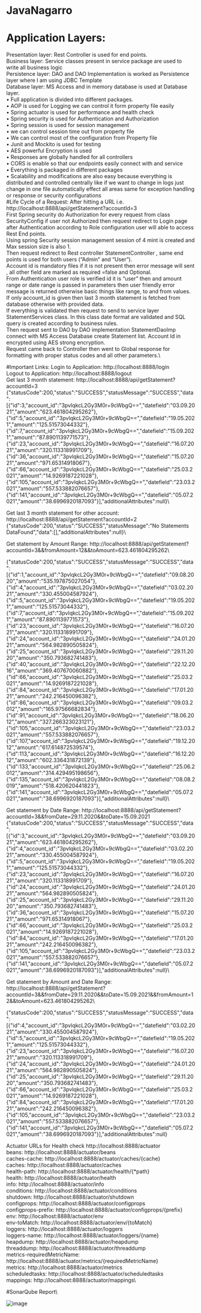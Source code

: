 # JavaNagarro

# Application Layers:
Presentation layer: Rest Controller is used for end points.\
Business layer: Service classes present in service package are used to write all business logic\
Persistence layer: DAO and DAO Implementation is worked as Persistence layer where I am using JDBC Template\
Database layer: MS Access and in memory database is used at Database layer.\
•	Full application is divided into different packages.\
•	AOP is used for Logging we can control it form property file easily\
•	Spring actuator is used for performance and health check\
•	Spring security is used for Authentication and Authorization\
•	Spring session is used for session management\
•	we can control session time out from property file\
•	We can control most of the configuration from Property file\
•	Junit and Mockito is used for testing \
•	AES powerful Encryption is used\
•	Responses are globally handled for all controllers \
•	CORS is enable so that our endpoints easily connect with and service\
•	Everything is packaged in different packages\
•	Scalability and modifications are also easy because everything is distributed and controlled centrally like if we want to change in logs just change in one file automatically effect all areas same for exception handling or response or security configurations\
#Life Cycle of a Request:
After hitting a URL i.e.  http://localhost:8888/api/getStatement?accountId=3\
First Spring security do Authorization for every request from class SecurityConfig if user not Authorized then request redirect to Login page after Authentication according to Role configuration user will able to access Rest End points.\
Using spring Security session management session of 4 mint is created and Max session size is also 1.\
Then request redirect to Rest controller StatementController  , same end points is used for both users (“Admin” and “User”).\
Account id is mandatory files if it is not present then error message will sent , all other field are marked as required =false and Optional.\
From Authentication user role is verified id it is “user” then and amount range or date range is passed in parameters then user friendly error message is returned otherwise basic things like range, to and from values.\
If only account_id is given then last 3 month statement is fetched from database otherwise with provided data.\
If everything is validated then request to send to service layer StatementServices class. In this class date format are validated and SQL query is created according to business rules.\
Then request sent to DAO by DAO implementation StatementDaoImp connect with MS Access Database create Statement list. Account Id in encrypted using AES strong encryption.\
Request came back to Controller then went to Global response for formatting with proper status codes and all other parameters.\

#Important Links:
Login to Application: http://localhost:8888/login\
Logout to Application: http://localhost:8888/logout\
Get last 3 month statement: http://localhost:8888/api/getStatement?accountId=3\
{"statusCode":200,"status":"SUCCESS","statusMessage":"SUCCESS","data":[{"id":3,"account_id":"3pvlqkcL2Gy3M0r+9cWbgQ==","datefield":"03.09.2021","amount":"623.461804295262"},{"id":5,"account_id":"3pvlqkcL2Gy3M0r+9cWbgQ==","datefield":"19.05.2021","amount":"125.51573044332"},{"id":7,"account_id":"3pvlqkcL2Gy3M0r+9cWbgQ==","datefield":"15.09.2021","amount":"87.8901139771573"},{"id":23,"account_id":"3pvlqkcL2Gy3M0r+9cWbgQ==","datefield":"16.07.2021","amount":"320.113318991709"},{"id":36,"account_id":"3pvlqkcL2Gy3M0r+9cWbgQ==","datefield":"15.07.2021","amount":"971.65314918067"},{"id":66,"account_id":"3pvlqkcL2Gy3M0r+9cWbgQ==","datefield":"25.03.2021","amount":"14.9269187221028"},{"id":105,"account_id":"3pvlqkcL2Gy3M0r+9cWbgQ==","datefield":"23.03.2021","amount":"557.533882076657"},{"id":141,"account_id":"3pvlqkcL2Gy3M0r+9cWbgQ==","datefield":"05.07.2021","amount":"38.6996920187093"}],"additionalAttributes":null}\

Get last 3 month statement for other account: http://localhost:8888/api/getStatement?accountId=2\
{"statusCode":200,"status":"SUCCESS","statusMessage":"No Statements DataFound","data":[],"additionalAttributes":null}\

Get statement by Amount Range: http://localhost:8888/api/getStatement?accountId=3&&fromAmount=12&&toAmount=623.461804295262\

{"statusCode":200,"status":"SUCCESS","statusMessage":"SUCCESS","data":[{"id":1,"account_id":"3pvlqkcL2Gy3M0r+9cWbgQ==","datefield":"09.08.2020","amount":"535.197875027054"},\{"id":4,"account_id":"3pvlqkcL2Gy3M0r+9cWbgQ==","datefield":"03.02.2021","amount":"330.455004587924"},{"id":5,"account_id":"3pvlqkcL2Gy3M0r+9cWbgQ==","datefield":"19.05.2021","amount":"125.51573044332"},{"id":7,"account_id":"3pvlqkcL2Gy3M0r+9cWbgQ==","datefield":"15.09.2021","amount":"87.8901139771573"},{"id":23,"account_id":"3pvlqkcL2Gy3M0r+9cWbgQ==","datefield":"16.07.2021","amount":"320.113318991709"},{"id":24,"account_id":"3pvlqkcL2Gy3M0r+9cWbgQ==","datefield":"24.01.2021","amount":"564.982890505824"},{"id":25,"account_id":"3pvlqkcL2Gy3M0r+9cWbgQ==","datefield":"29.11.2020","amount":"350.793682741483"},{"id":40,"account_id":"3pvlqkcL2Gy3M0r+9cWbgQ==","datefield":"22.12.2016","amount":"369.407670060882"},{"id":66,"account_id":"3pvlqkcL2Gy3M0r+9cWbgQ==","datefield":"25.03.2021","amount":"14.9269187221028"},{"id":84,"account_id":"3pvlqkcL2Gy3M0r+9cWbgQ==","datefield":"17.01.2021","amount":"242.216450096382"},{"id":86,"account_id":"3pvlqkcL2Gy3M0r+9cWbgQ==","datefield":"09.03.2012","amount":"165.97566682834"},{"id":91,"account_id":"3pvlqkcL2Gy3M0r+9cWbgQ==","datefield":"18.06.2012","amount":"327.266323023121"},{"id":105,"account_id":"3pvlqkcL2Gy3M0r+9cWbgQ==","datefield":"23.03.2021","amount":"557.533882076657"},{"id":107,"account_id":"3pvlqkcL2Gy3M0r+9cWbgQ==","datefield":"19.12.2012","amount":"617.614872539574"},{"id":113,"account_id":"3pvlqkcL2Gy3M0r+9cWbgQ==","datefield":"16.12.2012","amount":"602.336431872139"},{"id":133,"account_id":"3pvlqkcL2Gy3M0r+9cWbgQ==","datefield":"25.06.2012","amount":"314.429495198656"},{"id":135,"account_id":"3pvlqkcL2Gy3M0r+9cWbgQ==","datefield":"08.08.2019","amount":"518.420620441823"},{"id":141,"account_id":"3pvlqkcL2Gy3M0r+9cWbgQ==","datefield":"05.07.2021","amount":"38.6996920187093"}],"additionalAttributes":null}\

Get statement by Date Range: http://localhost:8888/api/getStatement?accountId=3&&fromDate=29.11.2020&&toDate=15.09.2021\
{"statusCode":200,"status":"SUCCESS","statusMessage":"SUCCESS","data":[{"id":3,"account_id":"3pvlqkcL2Gy3M0r+9cWbgQ==","datefield":"03.09.2021","amount":"623.461804295262"},{"id":4,"account_id":"3pvlqkcL2Gy3M0r+9cWbgQ==","datefield":"03.02.2021","amount":"330.455004587924"},{"id":5,"account_id":"3pvlqkcL2Gy3M0r+9cWbgQ==","datefield":"19.05.2021","amount":"125.51573044332"},{"id":23,"account_id":"3pvlqkcL2Gy3M0r+9cWbgQ==","datefield":"16.07.2021","amount":"320.113318991709"},{"id":24,"account_id":"3pvlqkcL2Gy3M0r+9cWbgQ==","datefield":"24.01.2021","amount":"564.982890505824"},{"id":25,"account_id":"3pvlqkcL2Gy3M0r+9cWbgQ==","datefield":"29.11.2020","amount":"350.793682741483"},{"id":36,"account_id":"3pvlqkcL2Gy3M0r+9cWbgQ==","datefield":"15.07.2021","amount":"971.65314918067"},{"id":66,"account_id":"3pvlqkcL2Gy3M0r+9cWbgQ==","datefield":"25.03.2021","amount":"14.9269187221028"},{"id":84,"account_id":"3pvlqkcL2Gy3M0r+9cWbgQ==","datefield":"17.01.2021","amount":"242.216450096382"},{"id":105,"account_id":"3pvlqkcL2Gy3M0r+9cWbgQ==","datefield":"23.03.2021","amount":"557.533882076657"},{"id":141,"account_id":"3pvlqkcL2Gy3M0r+9cWbgQ==","datefield":"05.07.2021","amount":"38.6996920187093"}],"additionalAttributes":null}\

Get statement by Amount and Date Range: http://localhost:8888/api/getStatement?accountId=3&&fromDate=29.11.2020&&toDate=15.09.2021&&fromAmount=12&&toAmount=623.461804295262\

{"statusCode":200,"status":"SUCCESS","statusMessage":"SUCCESS","data":[{"id":4,"account_id":"3pvlqkcL2Gy3M0r+9cWbgQ==","datefield":"03.02.2021","amount":"330.455004587924"},{"id":5,"account_id":"3pvlqkcL2Gy3M0r+9cWbgQ==","datefield":"19.05.2021","amount":"125.51573044332"},{"id":23,"account_id":"3pvlqkcL2Gy3M0r+9cWbgQ==","datefield":"16.07.2021","amount":"320.113318991709"},{"id":24,"account_id":"3pvlqkcL2Gy3M0r+9cWbgQ==","datefield":"24.01.2021","amount":"564.982890505824"},{"id":25,"account_id":"3pvlqkcL2Gy3M0r+9cWbgQ==","datefield":"29.11.2020","amount":"350.793682741483"},{"id":66,"account_id":"3pvlqkcL2Gy3M0r+9cWbgQ==","datefield":"25.03.2021","amount":"14.9269187221028"},{"id":84,"account_id":"3pvlqkcL2Gy3M0r+9cWbgQ==","datefield":"17.01.2021","amount":"242.216450096382"},{"id":105,"account_id":"3pvlqkcL2Gy3M0r+9cWbgQ==","datefield":"23.03.2021","amount":"557.533882076657"},{"id":141,"account_id":"3pvlqkcL2Gy3M0r+9cWbgQ==","datefield":"05.07.2021","amount":"38.6996920187093"}],"additionalAttributes":null}

Actuator URLs for Health check
http://localhost:8888/actuator\
beans: http://localhost:8888/actuator/beans\
caches-cache: http://localhost:8888/actuator/caches/{cache}\
caches: http://localhost:8888/actuator/caches\
health-path: http://localhost:8888/actuator/health/{*path}\
health: http://localhost:8888/actuator/health\
info: http://localhost:8888/actuator/info\
conditions: http://localhost:8888/actuator/conditions\
shutdown: http://localhost:8888/actuator/shutdown\
configprops: http://localhost:8888/actuator/configprops\
configprops-prefix: http://localhost:8888/actuator/configprops/{prefix}\
env: http://localhost:8888/actuator/env\
env-toMatch: http://localhost:8888/actuator/env/{toMatch}\
loggers: http://localhost:8888/actuator/loggers\
loggers-name: http://localhost:8888/actuator/loggers/{name}\
heapdump: http://localhost:8888/actuator/heapdump\
threaddump: http://localhost:8888/actuator/threaddump\
metrics-requiredMetricName: http://localhost:8888/actuator/metrics/{requiredMetricName}\
metrics: http://localhost:8888/actuator/metrics\
scheduledtasks: http://localhost:8888/actuator/scheduledtasks\
mappings: http://localhost:8888/actuator/mappings\

#SonarQube Report\

![image](https://user-images.githubusercontent.com/44398533/121707516-439b1500-caf4-11eb-804f-b083f51d3afc.png)













